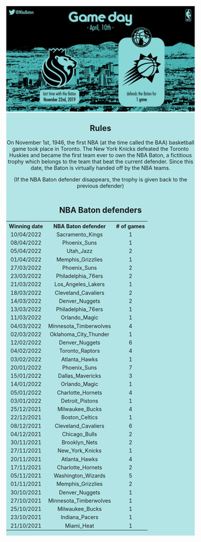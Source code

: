 <center>
<img src="https://raw.githubusercontent.com/LouHeb/NBABaton/gh-pages/Pictures/GameDay.png" width="1000" title="New York Liberty">
</center>

<div class="row">
  <div class="column left" style="background-color:#b3e5e6;">
<center>
    <h2>Rules</h2>
    <p>On November 1st, 1946, the first NBA (at the time called the BAA) basketball game took place in Toronto. The New York Knicks defeated the Toronto Huskies and became the first team ever to own the NBA Baton, a fictitious trophy which belongs to the team that beat the current defender.
Since this date, the Baton is virtually handed off by the NBA teams.

(If the NBA Baton defender disappears, the trophy is given back to the previous defender)</p>
</center>
  </div>
  <div class="column right" style="background-color:#b3e5e6;">

<center>
    <h2>NBA Baton defenders</h2>

  <table align="center">
<tr><th style="text-align:center">  Winning date</th><th style="text-align:center"> NBA Baton defender       </th><th style="text-align:center">  # of games</th></tr>
<tr><td style="text-align:center">  10/04/2022</td><td style="text-align:center"> Sacramento_Kings       </td><td style="text-align:center">  1</td></tr>
<tr><td style="text-align:center">  08/04/2022</td><td style="text-align:center"> Phoenix_Suns           </td><td style="text-align:center">  1</td></tr>
<tr><td style="text-align:center">  05/04/2022</td><td style="text-align:center"> Utah_Jazz              </td><td style="text-align:center">  2</td></tr>
<tr><td style="text-align:center">  01/04/2022</td><td style="text-align:center"> Memphis_Grizzlies      </td><td style="text-align:center">  1</td></tr>
<tr><td style="text-align:center">  27/03/2022</td><td style="text-align:center"> Phoenix_Suns           </td><td style="text-align:center">  2</td></tr>
<tr><td style="text-align:center">  23/03/2022</td><td style="text-align:center"> Philadelphia_76ers     </td><td style="text-align:center">  2</td></tr>
<tr><td style="text-align:center">  21/03/2022</td><td style="text-align:center"> Los_Angeles_Lakers     </td><td style="text-align:center">  1</td></tr>
<tr><td style="text-align:center">  18/03/2022</td><td style="text-align:center"> Cleveland_Cavaliers    </td><td style="text-align:center">  2</td></tr>
<tr><td style="text-align:center">  14/03/2022</td><td style="text-align:center"> Denver_Nuggets         </td><td style="text-align:center">  2</td></tr>
<tr><td style="text-align:center">  13/03/2022</td><td style="text-align:center"> Philadelphia_76ers     </td><td style="text-align:center">  1</td></tr>
<tr><td style="text-align:center">  11/03/2022</td><td style="text-align:center"> Orlando_Magic          </td><td style="text-align:center">  1</td></tr>
<tr><td style="text-align:center">  04/03/2022</td><td style="text-align:center"> Minnesota_Timberwolves </td><td style="text-align:center">  4</td></tr>
<tr><td style="text-align:center">  02/03/2022</td><td style="text-align:center"> Oklahoma_City_Thunder  </td><td style="text-align:center">  1</td></tr>
<tr><td style="text-align:center">  12/02/2022</td><td style="text-align:center"> Denver_Nuggets         </td><td style="text-align:center">  6</td></tr>
<tr><td style="text-align:center">  04/02/2022</td><td style="text-align:center"> Toronto_Raptors        </td><td style="text-align:center">  4</td></tr>
<tr><td style="text-align:center">  03/02/2022</td><td style="text-align:center"> Atlanta_Hawks          </td><td style="text-align:center">  1</td></tr>
<tr><td style="text-align:center">  20/01/2022</td><td style="text-align:center"> Phoenix_Suns           </td><td style="text-align:center">  7</td></tr>
<tr><td style="text-align:center">  15/01/2022</td><td style="text-align:center"> Dallas_Mavericks       </td><td style="text-align:center">  3</td></tr>
<tr><td style="text-align:center">  14/01/2022</td><td style="text-align:center"> Orlando_Magic          </td><td style="text-align:center">  1</td></tr>
<tr><td style="text-align:center">  05/01/2022</td><td style="text-align:center"> Charlotte_Hornets      </td><td style="text-align:center">  4</td></tr>
<tr><td style="text-align:center">  03/01/2022</td><td style="text-align:center"> Detroit_Pistons        </td><td style="text-align:center">  1</td></tr>
<tr><td style="text-align:center">  25/12/2021</td><td style="text-align:center"> Milwaukee_Bucks        </td><td style="text-align:center">  4</td></tr>
<tr><td style="text-align:center">  22/12/2021</td><td style="text-align:center"> Boston_Celtics         </td><td style="text-align:center">  1</td></tr>
<tr><td style="text-align:center">  08/12/2021</td><td style="text-align:center"> Cleveland_Cavaliers    </td><td style="text-align:center">  6</td></tr>
<tr><td style="text-align:center">  04/12/2021</td><td style="text-align:center"> Chicago_Bulls          </td><td style="text-align:center">  2</td></tr>
<tr><td style="text-align:center">  30/11/2021</td><td style="text-align:center"> Brooklyn_Nets          </td><td style="text-align:center">  2</td></tr>
<tr><td style="text-align:center">  27/11/2021</td><td style="text-align:center"> New_York_Knicks        </td><td style="text-align:center">  1</td></tr>
<tr><td style="text-align:center">  20/11/2021</td><td style="text-align:center"> Atlanta_Hawks          </td><td style="text-align:center">  4</td></tr>
<tr><td style="text-align:center">  17/11/2021</td><td style="text-align:center"> Charlotte_Hornets      </td><td style="text-align:center">  2</td></tr>
<tr><td style="text-align:center">  05/11/2021</td><td style="text-align:center"> Washington_Wizards     </td><td style="text-align:center">  5</td></tr>
<tr><td style="text-align:center">  01/11/2021</td><td style="text-align:center"> Memphis_Grizzlies      </td><td style="text-align:center">  2</td></tr>
<tr><td style="text-align:center">  30/10/2021</td><td style="text-align:center"> Denver_Nuggets         </td><td style="text-align:center">  1</td></tr>
<tr><td style="text-align:center">  27/10/2021</td><td style="text-align:center"> Minnesota_Timberwolves </td><td style="text-align:center">  1</td></tr>
<tr><td style="text-align:center">  25/10/2021</td><td style="text-align:center"> Milwaukee_Bucks        </td><td style="text-align:center">  1</td></tr>
<tr><td style="text-align:center">  23/10/2021</td><td style="text-align:center"> Indiana_Pacers         </td><td style="text-align:center">  1</td></tr>
<tr><td style="text-align:center">  21/10/2021</td><td style="text-align:center"> Miami_Heat             </td><td style="text-align:center">  1</td></tr>
</table>

  
</center>


  </div>
</div>


  
  
  